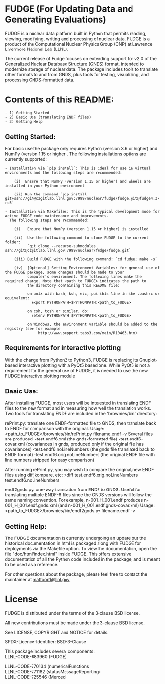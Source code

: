 # FUDGE (For Updating Data and Generating Evaluations)
FUDGE is a nuclear data platform built in Python that permits reading, viewing, modifying,
writing and processing of nuclear data. FUDGE is a product of the Computational Nuclear
Physics Group (CNP) at Lawrence Livermore National Lab (LLNL).

The current release of Fudge focuses on extending support for v2.0 of the Generalized Nuclear Database Structure (GNDS) format,
intended to modernize storage of nuclear data. The package includes tools to translate other formats to and from GNDS,
plus tools for testing, visualizing, and processing GNDS-formatted data.

# Contents of this README:
    - 1) Getting Started
    - 2) Basic Use (translating ENDF files)
    - 3) Getting Help

## Getting Started:
  For basic use the package only requires Python (version 3.6 or higher) and NumPy (version 1.15 or higher).
  The following installations options are currently supported:

    - Installation via `pip install`: This is ideal for use in virtual environments and the following steps are recommended:

        (i)  Ensure that NumPy (version 1.15 or higher) and wheels are installed in your Python environment

        (ii) Run the command `pip install git+ssh://git@czgitlab.llnl.gov:7999/nuclear/fudge/fudge.git@fudge4.3-rc5`

    - Installation via Makefiles: This is the typical development mode for active FUDGE code maintenance and improvements.
      The following steps are recommended:

        (i)   Ensure that NumPy (version 1.15 or higher) is installed

        (ii)  Use the following command to clone FUDGE to the current folder: 
              `git clone --recurse-submodules ssh://git@czgitlab.llnl.gov:7999/nuclear/fudge/fudge.git`

        (iii) Build FUDGE with the following command: `cd fudge; make -s`

        (iv)  [Optional] Setting Environment Variables: for general use of the FUDGE package, some changes should be made to your
              computer's environment. The following lines make the required change. Note that <path_to_FUDGE> indicates the path to
              the directory containing this README file:

              on unix with bash, ksh, etc, put this line in the .bashrc or equivalent:
                export PYTHONPATH=$PYTHONPATH:<path_to_FUDGE>

              on csh, tcsh or similar, do:
                setenv PYTHONPATH $PYTHONPATH:<path_to_FUDGE>

              on Windows, the environment variable should be added to the registry (see for example
                   http://www.support.tabs3.com/main/R10463.htm)

## Requirements for interactive plotting
   With the change from Python2 to Python3, FUDGE is replacing its Gnuplot-based interactive plotting with a PyQt5 based
   one. While PyQt5 is not a requirement for the general use of FUDGE, it is needed to use the new FUDGE interactive 
   plotting module  

## Basic Use:
  After installing FUDGE, most users will be interested in translating ENDF files to the new format and in measuring how
well the translation works. Two tools for translating ENDF are included in the 'brownies/bin' directory:

  rePrint.py: translate one ENDF-formatted file to GNDS, then translate back to ENDF for comparison with the original.
Usage:
    <path_to_FUDGE>/brownies/bin/rePrint.py filename.endf -v
  Several files are produced:
    -test.endf6.xml	(the gnds-formatted file)
    -test.endf6-covar.xml  (covariances in gnds, produced only if the original file has covariances)
    -test.endf6.noLineNumbers  (the gnds file translated back to ENDF format)
    -test.endf6.orig.noLineNumbers  (the original ENDF file with line numbers stripped for easy comparison)

  After running rePrint.py, you may wish to compare the original/new ENDF files using diff,kompare, etc:
    >diff test.endf6.orig.noLineNumbers test.endf6.noLineNumbers

  endf2gnds.py: one-way translation from ENDF to GNDS. Useful for translating multiple ENDF-6 files since the GNDS versions will
  follow the same naming convention. For example, n-001_H_001.endf produces n-001_H_001.endf.gnds.xml (and n-001_H_001.endf.gnds-covar.xml)
Usage:
  <path_to_FUDGE>/brownies/bin/endf2gnds.py filename.endf -v

## Getting Help:
  The FUDGE documentation is currently undergoing an update but the historical documentation in html is packaged along with FUDGE for 
deployments via the Makefile option. To view the documentation, open the file "doc/html/index.html" inside FUDGE. This offers extensive 
documentation of all the Python code included in the package, and is meant to be used as a reference.

For other questions about the package, please feel free to contact the maintainer at mattoon1@llnl.gov

# License
FUDGE is distributed under the terms of the 3-clause BSD license.

All new contributions must be made under the 3-clause BSD license.

See LICENSE, COPYRIGHT and NOTICE for details.

SPDX-Licence-Identifier: BSD-3-Clause

This package includes several components: \
LLNL-CODE-683960	(FUDGE)

LLNL-CODE-770134	(numericalFunctions \
LLNL-CODE-771182	(statusMessageReporting) \
LLNL-CODE-725546	(Merced)

